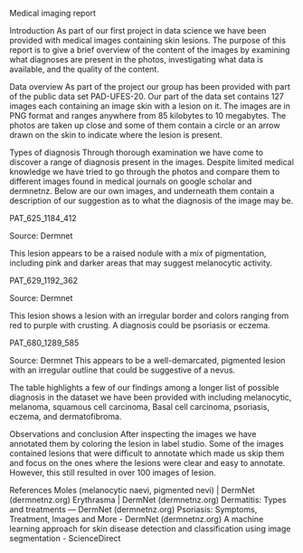 Medical imaging report

Introduction
As part of our first project in data science we have been provided with medical images containing skin lesions. The purpose of this report is to give a brief overview of the content of the images by examining what diagnoses are present in the photos, investigating what data is available, and the quality of the content.

Data overview
As part of the project our group has been provided with part of the public data set PAD-UFES-20. Our part of the data set contains 127 images each containing an image skin with a lesion on it. The images are in PNG format and ranges anywhere from 85 kilobytes to 10 megabytes. The photos are taken up close and some of them contain a circle or an arrow drawn on the skin to indicate where the lesion is present.

Types of diagnosis
Through thorough examination we have come to discover a range of diagnosis present in the images. Despite limited medical knowledge we have tried to go through the photos and compare them to different images found in medical journals on google scholar and dermnetnz. Below are our own images, and underneath them contain a description of our suggestion as to what the diagnosis of the image may be. 

 
PAT_625_1184_412

Source: Dermnet	

This lesion appears to be a raised nodule with a mix of pigmentation, including pink and darker areas that may suggest melanocytic activity.

 
PAT_629_1192_362	 

Source: Dermnet	

This lesion shows a lesion with an irregular border and colors ranging from red to purple with crusting. A diagnosis could be psoriasis or eczema.

 
PAT_680_1289_585
	 
Source: Dermnet	This appears to be a well-demarcated, pigmented lesion with an irregular outline that could be suggestive of a nevus.

The table highlights a few of our findings among a longer list of possible diagnosis in the dataset we have been provided with including melanocytic, melanoma, squamous cell carcinoma, Basal cell carcinoma, psoriasis, eczema, and dermatofibroma. 

Observations and conclusion
After inspecting the images we have annotated them by coloring the lesion in label studio. Some of the images contained lesions that were difficult to annotate which made us skip them and focus on the ones where the lesions were clear and easy to annotate. However, this still resulted in over 100 images of lesion.

References 
Moles (melanocytic naevi, pigmented nevi) | DermNet (dermnetnz.org)
Erythrasma | DermNet (dermnetnz.org)
Dermatitis: Types and treatments — DermNet (dermnetnz.org)
Psoriasis: Symptoms, Treatment, Images and More - DermNet (dermnetnz.org)
A machine learning approach for skin disease detection and classification using image segmentation - ScienceDirect






